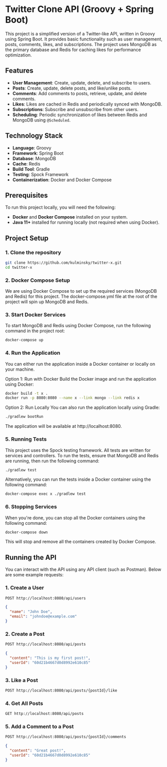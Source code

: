 # Twitter Clone API (Groovy + Spring Boot)

This project is a simplified version of a Twitter-like API, written in Groovy using Spring Boot. It provides basic functionality such as user management, posts, comments, likes, and subscriptions. The project uses MongoDB as the primary database and Redis for caching likes for performance optimization.

## Features

- **User Management**: Create, update, delete, and subscribe to users.
- **Posts**: Create, update, delete posts, and like/unlike posts.
- **Comments**: Add comments to posts, retrieve, update, and delete comments.
- **Likes**: Likes are cached in Redis and periodically synced with MongoDB.
- **Subscriptions**: Subscribe and unsubscribe from other users.
- **Scheduling**: Periodic synchronization of likes between Redis and MongoDB using `@Scheduled`.

## Technology Stack

- **Language**: Groovy
- **Framework**: Spring Boot
- **Database**: MongoDB
- **Cache**: Redis
- **Build Tool**: Gradle
- **Testing**: Spock Framework
- **Containerization**: Docker and Docker Compose

## Prerequisites

To run this project locally, you will need the following:

- **Docker** and **Docker Compose** installed on your system.
- **Java 11+** installed for running locally (not required when using Docker).

## Project Setup

### 1. Clone the repository

```bash
git clone https://github.com/kulminsky/twitter-x.git
cd twitter-x
```

### 2. Docker Compose Setup

We are using Docker Compose to set up the required services (MongoDB and Redis) for this project. The docker-compose.yml file at the root of the project will spin up MongoDB and Redis.

### 3. Start Docker Services

To start MongoDB and Redis using Docker Compose, run the following command in the project root:
```bash
docker-compose up
```

### 4. Run the Application

You can either run the application inside a Docker container or locally on your machine.

Option 1: Run with Docker
Build the Docker image and run the application using Docker:

```bash
docker build -t x .
docker run -p 8080:8080 --name x --link mongo --link redis x
```

Option 2: Run Locally
You can also run the application locally using Gradle:

```bash
./gradlew bootRun
```

The application will be available at http://localhost:8080.

### 5. Running Tests

This project uses the Spock testing framework. All tests are written for services and controllers. To run the tests, ensure that MongoDB and Redis are running, then run the following command:

```bash
./gradlew test
```

Alternatively, you can run the tests inside a Docker container using the following command:

```bash
docker-compose exec x ./gradlew test
```

### 6. Stopping Services

When you're done, you can stop all the Docker containers using the following command:

```bash
docker-compose down
```

This will stop and remove all the containers created by Docker Compose.

## Running the API

You can interact with the API using any API client (such as Postman). Below are some example requests:

### 1. Create a User
```bash
POST http://localhost:8080/api/users
```
```json
{
  "name": "John Doe",
  "email": "johndoe@example.com"
}
```

### 2. Create a Post
```bash
POST http://localhost:8080/api/posts
```
```json
{
  "content": "This is my first post!",
  "userId": "60d21b4667d0d8992e610c85"
}
```

### 3. Like a Post
```bash
POST http://localhost:8080/api/posts/{postId}/like
```

### 4. Get All Posts
```bash
GET http://localhost:8080/api/posts
```

### 5. Add a Comment to a Post
```bash
POST http://localhost:8080/api/posts/{postId}/comments
```
```json
{
  "content": "Great post!",
  "userId": "60d21b4667d0d8992e610c85"
}
```

